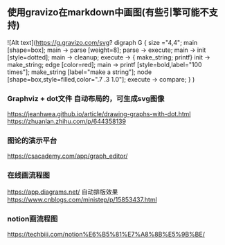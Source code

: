 ## 使用gravizo在markdown中画图(有些引擎可能不支持)
![Alt text](https://g.gravizo.com/svg?
digraph G {
size ="4,4";
main [shape=box];
main -> parse [weight=8];
parse -> execute;
main -> init [style=dotted];
main -> cleanup;
execute -> { make_string; printf}
init -> make_string;
edge [color=red];
main -> printf [style=bold,label="100 times"];
make_string [label="make a string"];
node [shape=box,style=filled,color=".7 .3 1.0"];
execute -> compare;
}
)

### Graphviz + dot文件 自动布局的，可生成svg图像
https://jeanhwea.github.io/article/drawing-graphs-with-dot.html
https://zhuanlan.zhihu.com/p/644358139

### 图论的演示平台
https://csacademy.com/app/graph_editor/


### 在线画流程图
https://app.diagrams.net/
自动排版效果
https://www.cnblogs.com/ministep/p/15853437.html


### notion画流程图
https://techbiji.com/notion%E6%B5%81%E7%A8%8B%E5%9B%BE/
